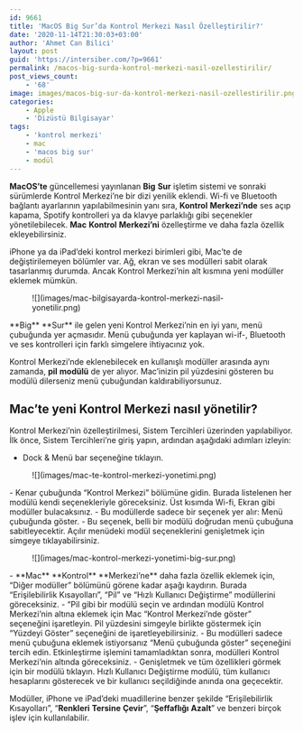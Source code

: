 ```yaml
---
id: 9661
title: 'MacOS Big Sur’da Kontrol Merkezi Nasıl Özelleştirilir?'
date: '2020-11-14T21:30:03+03:00'
author: 'Ahmet Can Bilici'
layout: post
guid: 'https://intersiber.com/?p=9661'
permalink: /macos-big-surda-kontrol-merkezi-nasil-ozellestirilir/
post_views_count:
    - '68'
image: images/macos-big-sur-da-kontrol-merkezi-nasil-ozellestirilir.png
categories:
    - Apple
    - 'Dizüstü Bilgisayar'
tags:
    - 'kontrol merkezi'
    - mac
    - 'macos big sur'
    - modül
---
```


**MacOS’te** güncellemesi yayınlanan **Big** **Sur** işletim sistemi ve sonraki sürümlerde Kontrol Merkezi’ne bir dizi yenilik eklendi. Wi-fi ve Bluetooth bağlantı ayarlarının yapılabilmesinin yanı sıra, **Kontrol** **Merkezi’nde** ses açıp kapama, Spotify kontrolleri ya da klavye parlaklığı gibi seçenekler yönetilebilecek. **Mac** **Kontrol** **Merkezi’ni** özelleştirme ve daha fazla özellik ekleyebilirsiniz.

iPhone ya da iPad’deki kontrol merkezi birimleri gibi, Mac’te de değiştirilemeyen bölümler var. Ağ, ekran ve ses modülleri sabit olarak tasarlanmış durumda. Ancak Kontrol Merkezi’nin alt kısmına yeni modüller eklemek mümkün.

<figure class="wp-block-image size-large">![](images/mac-bilgisayarda-kontrol-merkezi-nasil-yonetilir.png)</figure>**Big** **Sur** ile gelen yeni Kontrol Merkezi’nin en iyi yanı, menü çubuğunda yer açmasıdır. Menü çubuğunda yer kaplayan wi-if-, Bluetooth ve ses kontrolleri için farklı simgelere ihtiyacınız yok.

Kontrol Merkezi’nde eklenebilecek en kullanışlı modüller arasında aynı zamanda, **pil** **modülü** de yer alıyor. Mac’inizin pil yüzdesini gösteren bu modülü dilerseniz menü çubuğundan kaldırabiliyorsunuz.

## Mac’te yeni Kontrol Merkezi nasıl yönetilir?

Kontrol Merkezi’nin özelleştirilmesi, Sistem Tercihleri üzerinden yapılabiliyor. İlk önce, Sistem Tercihleri’ne giriş yapın, ardından aşağıdaki adımları izleyin:

- Dock &amp; Menü bar seçeneğine tıklayın.

<figure class="wp-block-image size-large">![](images/mac-te-kontrol-merkezi-yonetimi.png)</figure>- Kenar çubuğunda “Kontrol Merkezi” bölümüne gidin. Burada listelenen her modülü kendi seçenekleriyle göreceksiniz. Üst kısımda Wi-fi, Ekran gibi modüller bulacaksınız.
- Bu modüllerde sadece bir seçenek yer alır: Menü çubuğunda göster.
- Bu seçenek, belli bir modülü doğrudan menü çubuğuna sabitleyecektir. Açılır menüdeki modül seçeneklerini genişletmek için simgeye tıklayabilirsiniz.

<figure class="wp-block-image size-large">![](images/mac-kontrol-merkezi-yonetimi-big-sur.png)</figure>- **Mac** **Kontrol** **Merkezi’ne** daha fazla özellik eklemek için, “Diğer modüller” bölümünü görene kadar aşağı kaydırın. Burada “Erişilebilirlik Kısayolları”, “Pil” ve “Hızlı Kullanıcı Değiştirme” modüllerini göreceksiniz.
- “Pil gibi bir modülü seçin ve ardından modülü Kontrol Merkezi’nin altına eklemek için Mac “Kontrol Merkezi’nde göster” seçeneğini işaretleyin. Pil yüzdesini simgeyle birlikte göstermek için “Yüzdeyi Göster” seçeneğini de işaretleyebilirsiniz.
- Bu modülleri sadece menü çubuğuna eklemek istiyorsanız “Menü çubuğunda göster” seçeneğini tercih edin. Etkinleştirme işlemini tamamladıktan sonra, modülleri Kontrol Merkezi’nin altında göreceksiniz.
- Genişletmek ve tüm özellikleri görmek için bir modülü tıklayın. Hızlı Kullanıcı Değiştirme modülü, tüm kullanıcı hesaplarını gösterecek ve bir kullanıcı seçildiğinde anında ona geçecektir.

Modüller, iPhone ve iPad’deki muadillerine benzer şekilde “Erişilebilirlik Kısayolları”, “**Renkleri** **Tersine** **Çevir**”, “**Şeffaflığı** **Azalt**” ve benzeri birçok işlev için kullanılabilir.
